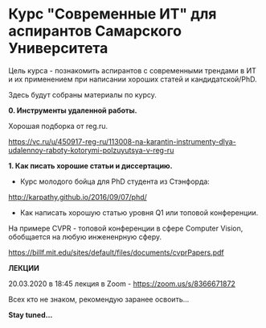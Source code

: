 # Курс "Современные ИТ" для аспирантов  Самарского Университета


Цель курса - познакомить аспирантов с современными трендами в ИТ и их применением при написании хороших статей и кандидатской/PhD.

Здесь будут собраны материалы по курсу.

**0. Инструменты удаленной работы.**

Хорошая подборка от reg.ru.

https://vc.ru/u/450917-reg-ru/113008-na-karantin-instrumenty-dlya-udalennoy-raboty-kotorymi-polzuyutsya-v-reg-ru


**1. Как писать хорошие статьи и диссертацию.**

- Курс молодого бойца для PhD студента из Стэнфорда:

http://karpathy.github.io/2016/09/07/phd/

- Как написать хорошую статью уровня Q1 или топовой конференции.

На примере CVPR - топовой конференции в сфере Computer Vision, обобщается на любую инжененрную сферу.

https://billf.mit.edu/sites/default/files/documents/cvprPapers.pdf





**ЛЕКЦИИ**


20.03.2020 в 18:45 лекция в Zoom - 
https://zoom.us/s/8366671872


Всех кто не знаком, рекомендую заранее освоить...


**Stay tuned...**
